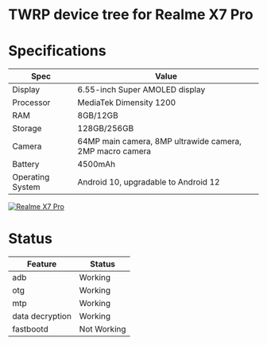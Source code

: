 # TWRP device tree for Realme X7 Pro

# Specifications

| Spec | Value |
|---|---|
| Display | 6.55-inch Super AMOLED display |
| Processor | MediaTek Dimensity 1200 |
| RAM | 8GB/12GB |
| Storage | 128GB/256GB |
| Camera | 64MP main camera, 8MP ultrawide camera, 2MP macro camera |
| Battery | 4500mAh |
| Operating System | Android 10, upgradable to Android 12 |

[![Realme X7 Pro](https://static.realme.net/videos/pic/x7-pro/cn/dazzle.png)](https://static.realme.net/videos/pic/x7-pro/cn/dazzle.png)

# Status

| Feature | Status |
|---|---|
| adb | Working |
| otg | Working |
| mtp | Working |
| data decryption | Working |
| fastbootd | Not Working |

